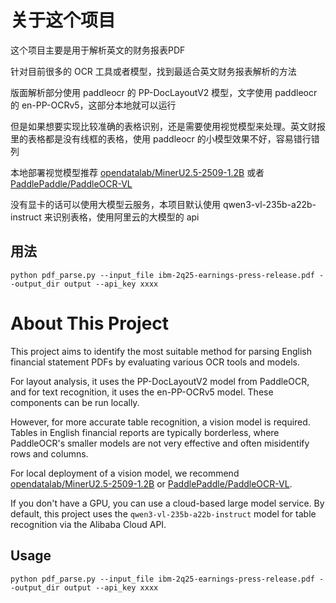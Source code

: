 # 关于这个项目

这个项目主要是用于解析英文的财务报表PDF

针对目前很多的 OCR 工具或者模型，找到最适合英文财务报表解析的方法

版面解析部分使用 paddleocr 的 PP-DocLayoutV2 模型，文字使用 paddleocr 的 en-PP-OCRv5，这部分本地就可以运行

但是如果想要实现比较准确的表格识别，还是需要使用视觉模型来处理。英文财报里的表格都是没有线框的表格，使用 paddleocr 的小模型效果不好，容易错行错列

本地部署视觉模型推荐 [opendatalab/MinerU2.5-2509-1.2B](https://huggingface.co/opendatalab/MinerU2.5-2509-1.2B) 或者 [PaddlePaddle/PaddleOCR-VL](https://huggingface.co/PaddlePaddle/PaddleOCR-VL)

没有显卡的话可以使用大模型云服务，本项目默认使用 qwen3-vl-235b-a22b-instruct 来识别表格，使用阿里云的大模型的 api

## 用法

```shell
python pdf_parse.py --input_file ibm-2q25-earnings-press-release.pdf --output_dir output --api_key xxxx
```



# About This Project

This project aims to identify the most suitable method for parsing English financial statement PDFs by evaluating various OCR tools and models.

For layout analysis, it uses the PP-DocLayoutV2 model from PaddleOCR, and for text recognition, it uses the en-PP-OCRv5 model. These components can be run locally.

However, for more accurate table recognition, a vision model is required. Tables in English financial reports are typically borderless, where PaddleOCR's smaller models are not very effective and often misidentify rows and columns.

For local deployment of a vision model, we recommend [opendatalab/MinerU2.5-2509-1.2B](https://huggingface.co/opendatalab/MinerU2.5-2509-1.2B) or [PaddlePaddle/PaddleOCR-VL](https://huggingface.co/PaddlePaddle/PaddleOCR-VL).

If you don't have a GPU, you can use a cloud-based large model service. By default, this project uses the `qwen3-vl-235b-a22b-instruct` model for table recognition via the Alibaba Cloud API.

## Usage

```shell
python pdf_parse.py --input_file ibm-2q25-earnings-press-release.pdf --output_dir output --api_key xxxx
```
